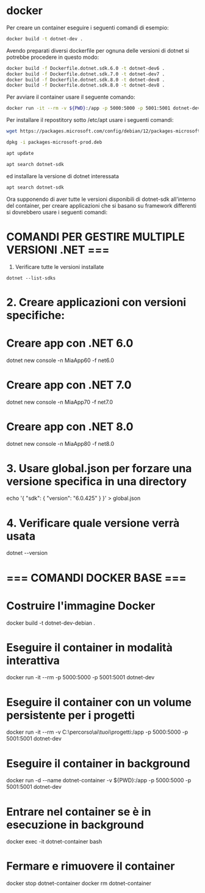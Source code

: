 # docker

Per creare un container eseguire i seguenti comandi di esempio:

```bash
docker build -t dotnet-dev .
```
Avendo preparati diversi dockerfile per ognuna delle versioni di dotnet si potrebbe procedere in questo modo:

```bash
docker build -f Dockerfile.dotnet.sdk.6.0 -t dotnet-dev6 .
docker build -f Dockerfile.dotnet.sdk.7.0 -t dotnet-dev7 .
docker build -f Dockerfile.dotnet.sdk.8.0 -t dotnet-dev8 .
docker build -f Dockerfile.dotnet.sdk.8.0 -t dotnet-dev8 .
```

Per avviare il container usare il seguente comando:

```bash
docker run -it --rm -v ${PWD}:/app -p 5000:5000 -p 5001:5001 dotnet-dev
```
Per installare il repostitory sotto /etc/apt usare i seguenti comandi:

```bash
wget https://packages.microsoft.com/config/debian/12/packages-microsoft-prod.deb -O packages-microsoft-prod.deb

dpkg -i packages-microsoft-prod.deb 

apt update

apt search dotnet-sdk
```

ed installare la versione di dotnet interessata

```bash
apt search dotnet-sdk
```
Ora supponendo di aver tutte le versioni disponibili di dotnet-sdk all'interno del container, per creare applicazioni che si basano su framework differenti si dovrebbero usare i seguenti comandi:


# COMANDI PER GESTIRE MULTIPLE VERSIONI .NET ===

1. Verificare tutte le versioni installate
```
dotnet --list-sdks
```


# 2. Creare applicazioni con versioni specifiche:

# Creare app con .NET 6.0
dotnet new console -n MiaApp60 -f net6.0

# Creare app con .NET 7.0  
dotnet new console -n MiaApp70 -f net7.0

# Creare app con .NET 8.0
dotnet new console -n MiaApp80 -f net8.0

# 3. Usare global.json per forzare una versione specifica in una directory
echo '{
  "sdk": {
    "version": "6.0.425"
  }
}' > global.json

# 4. Verificare quale versione verrà usata
dotnet --version

# === COMANDI DOCKER BASE ===

# Costruire l'immagine Docker
docker build -t dotnet-dev-debian .

# Eseguire il container in modalità interattiva
docker run -it --rm -p 5000:5000 -p 5001:5001 dotnet-dev

# Eseguire il container con un volume persistente per i progetti
docker run -it --rm -v C:\percorso\ai\tuoi\progetti:/app -p 5000:5000 -p 5001:5001 dotnet-dev

# Eseguire il container in background
docker run -d --name dotnet-container -v ${PWD}:/app -p 5000:5000 -p 5001:5001 dotnet-dev

# Entrare nel container se è in esecuzione in background
docker exec -it dotnet-container bash

# Fermare e rimuovere il container
docker stop dotnet-container
docker rm dotnet-container
